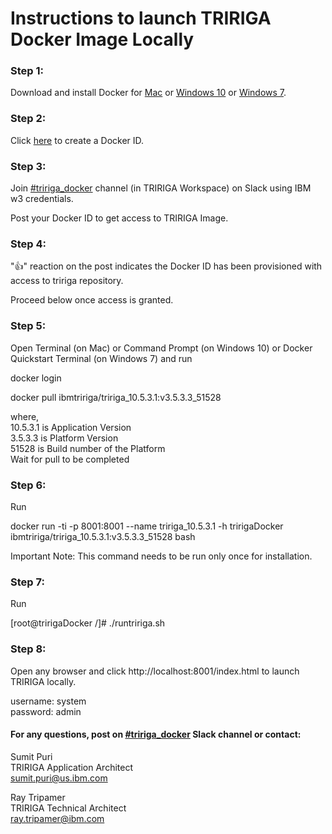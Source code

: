 # Instructions to launch TRIRIGA Docker Image Locally

### Step 1: 
Download and install Docker for [Mac](https://download.docker.com/mac/stable/Docker.dmg) or [Windows 10](https://download.docker.com/win/stable/Docker%20for%20Windows%20Installer.exe) or [Windows 7](https://download.docker.com/win/stable/DockerToolbox.exe).

### Step 2: 
Click [here](https://hub.docker.com/?next=https%3A%2F%2Fhub.docker.com%2F) to create a Docker ID.

### Step 3: 
Join [#tririga_docker](https://ibm-tririga.slack.com/messages/CBBLDA5QU/) channel (in TRIRIGA Workspace) on Slack using IBM w3 credentials.

Post your Docker ID to get access to TRIRIGA Image.

### Step 4: 
":thumbsup:" reaction on the post indicates the Docker ID has been provisioned with access to tririga repository. 

Proceed below once access is granted.

### Step 5: 
Open Terminal (on Mac) or Command Prompt (on Windows 10) or Docker Quickstart Terminal (on Windows 7) and run

docker login

docker pull ibmtririga/tririga_10.5.3.1:v3.5.3.3_51528

where, <br />
10.5.3.1 is Application Version <br />
3.5.3.3 is Platform Version <br />
51528 is Build number of the Platform <br />
Wait for pull to be completed

### Step 6: 
Run

docker run -ti -p 8001:8001 --name tririga_10.5.3.1 -h tririgaDocker ibmtririga/tririga_10.5.3.1:v3.5.3.3_51528 bash

Important Note: This command needs to be run only once for installation. 

### Step 7: 
Run

[root@tririgaDocker /]# ./runtririga.sh


### Step 8: 
Open any browser and click http://localhost:8001/index.html to launch TRIRIGA locally. 

username: system <br />
password: admin



#### For any questions, post on [#tririga_docker](https://ibm-tririga.slack.com/messages/CBBLDA5QU/) Slack channel or contact:

Sumit Puri <br />
TRIRIGA Application Architect <br />
sumit.puri@us.ibm.com

Ray Tripamer <br />
TRIRIGA Technical Architect <br />
ray.tripamer@ibm.com

